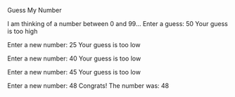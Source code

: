 Guess My Number

I am thinking of a number between 0 and 99... Enter a guess: 50 Your guess is too high

Enter a new number: 25 Your guess is too low

Enter a new number: 40 Your guess is too low

Enter a new number: 45 Your guess is too low

Enter a new number: 48 Congrats! The number was: 48
